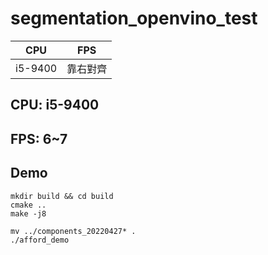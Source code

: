 # segmentation_openvino_test

| CPU        | FPS           |
| ------------- |:-------------:|
| i5-9400        | 靠右對齊      |

## CPU: i5-9400 
## FPS: 6~7
## Demo
```
mkdir build && cd build
cmake ..
make -j8

mv ../components_20220427* .
./afford_demo
```

